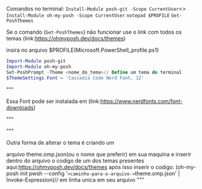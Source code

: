 Comandos no terminal:
`Install-Module posh-git -Scope CurrentUser`<>
`Install-Module oh-my-posh -Scope CurrentUser`
`notepad $PROFILE`
`Get-PoshThemes`

Se o comando (`Get-PoshThemes`) não funcionar use o
link com todos os temas (link:https://ohmyposh.dev/docs/themes)

insira no arquivo $PROFILE(Microsoft.PowerShell_profile.ps1)

```Microsoft.PowerShell_profile.ps1
Import-Module posh-git
Import-Module oh-my-posh
Set-PoshPrompt -Theme <nome_do_tema>// Define um tema do terminal
$ThemeSettings.Font = 'Cascadia Code Nerd Font, 12'
```

"""

Essa Font pode ser instalada em (link:https://www.nerdfonts.com/font-downloads)

"""

"""

Outra forma de alterar o tema é criando um

arquivo theme.omp.json(ou o nome que preferir)
em sua maquina e inserir dentro do arquivo o codigo
de um dos temas presentes aqui:https://ohmyposh.dev/docs/themes
após isso inserir o codigo:
(oh-my-posh init pwsh --config
 '`<caminho-para-o-arquivo->`theme.omp.json'
 | Invoke-Expression)// em linha unica
em seu arquivo
"""
